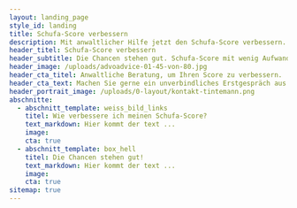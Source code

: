 ```yaml
---
layout: landing_page
style_id: landing
title: Schufa-Score verbessern
description: Mit anwaltlicher Hilfe jetzt den Schufa-Score verbessern.
header_titel: Schufa-Score verbessern
header_subtitle: Die Chancen stehen gut. Schufa-Score mit wenig Aufwand verbessern.
header_image: /uploads/advoadvice-01-45-von-80.jpg
header_cta_titel: Anwaltliche Beratung, um Ihren Score zu verbessern.
header_cta_text: Machen Sie gerne ein unverbindliches Erstgespräch aus.
header_portrait_image: /uploads/0-layout/kontakt-tintemann.png
abschnitte:
  - abschnitt_template: weiss_bild_links
    titel: Wie verbessere ich meinen Schufa-Score?
    text_markdown: Hier kommt der text ...
    image:
    cta: true
  - abschnitt_template: box_hell
    titel: Die Chancen stehen gut!
    text_markdown: Hier kommt der text ...
    image:
    cta: true
sitemap: true
---
```

